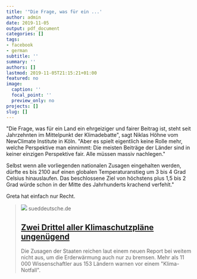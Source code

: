 ```yaml
---
title: '"Die Frage, was für ein ...'
author: admin
date: 2019-11-05
output: pdf_document
categories: []
tags:
- facebook
- german
subtitle: ''
summary: ''
authors: []
lastmod: 2019-11-05T21:15:21+01:00
featured: no
image:
  caption: ''
  focal_point: ''
  preview_only: no
projects: []
slug: []
---
```

"Die Frage, was für ein Land ein ehrgeiziger und fairer Beitrag ist, steht seit Jahrzehnten im Mittelpunkt der Klimadebatte", sagt Niklas Höhne vom NewClimate Institute in Köln. "Aber es spielt eigentlich keine Rolle mehr, welche Perspektive man einnimmt: Die meisten Beiträge der Länder sind in keiner einzigen Perspektive fair. Alle müssen massiv nachlegen."

Selbst wenn alle vorliegenden nationalen Zusagen eingehalten werden, dürfte es bis 2100 auf einen globalen Temperaturanstieg um 3 bis 4 Grad Celsius hinauslaufen. Das beschlossene Ziel von höchstens plus 1,5 bis 2 Grad würde schon in der Mitte des Jahrhunderts krachend verfehlt."

Greta hat einfach nur Recht.
> [![](https://www.sueddeutsche.de/image/sz.1.4669365/1200x675?v=1613569281)](https://www.sueddeutsche.de/wissen/klimawandel-ipcc-klimaschutzplaene-1.4669309)
> sueddeutsche.de
> ## [Zwei Drittel aller Klimaschutzpläne ungenügend](https://www.sueddeutsche.de/wissen/klimawandel-ipcc-klimaschutzplaene-1.4669309)
>
>Die Zusagen der Staaten reichen laut einem neuen Report bei weitem nicht aus, um die Erderwärmung auch nur zu bremsen. Mehr als 11 000 Wissenschaftler aus 153 Ländern warnen vor einem "Klima-Notfall".


